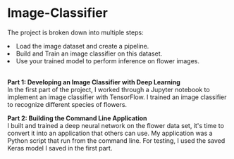 # Image-Classifier
The project is broken down into multiple steps:
<li>Load the image dataset and create a pipeline.</li>
<li>Build and Train an image classifier on this dataset.</li>
<li>Use your trained model to perform inference on flower images.</li>
</br>

<b> Part 1: Developing an Image Classifier with Deep Learning </b> </br>
In the first part of the project, I worked through a Jupyter notebook to implement an image classifier with TensorFlow. I trained an image classifier to recognize different species of flowers.</br>

<b> Part 2: Building the Command Line Application </b> </br>
I built and trained a deep neural network on the flower data set, it's time to convert it into an application that others can use. My application was a Python script that run from the command line. For testing, I used the saved Keras model I saved in the first part.


